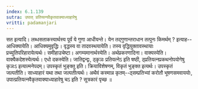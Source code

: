 ```yaml
---
index: 6.1.139
sutra: उपात्‌ प्रतियत्नवैकृतवाक्याध्याहारेषु
vritti: padamanjari
---
```


 सत इत्यादि। लब्धसताकस्यार्थस्य पूर्वं ये गुणा आधीयन्ते। येन तद्गुणान्तराधान तत्पुनः किमर्थम् ? इत्याह--आधिक्यायेति। आधिक्यमुवृद्धिः। वृद्धस्य वा तादवस्थयायेति। तस्य वृद्धियुक्तावस्थायाः प्रच्युतिपरिहारायेत्यर्थः। समीहाउचेष्टा। अगम्यमानार्थस्येति। अर्थप्रकरणादिना। वाक्यस्येति। वाक्यैकदेशस्येत्यर्थः। एधो दकस्येति। जातिद्वन्द्वः, ठ्कृञः प्रतियत्नेऽ इति षष्ठी, ठ्प्रतियत्नप्रकथनोपयोगेषु कृञःऽ इत्यात्मनेपदम्। उपस्कृतं भुङ्क्तु इति। क्रियाविशेषणम्, विकृतं भुङ्क्त इत्यर्थः। उपस्कृतं जल्पतीति। साध्याहारं यथा तथा जल्पतीत्यर्थः। अथैवं कस्मान्न कृतम्--ठ्सम्प्रतिभ्यां करोतौ भूषणसमवाययोः, उपात्प्रतियत्नवैकृतवाक्याध्याहारेषु चऽ इति ? सूत्रकारं पृच्छ ॥